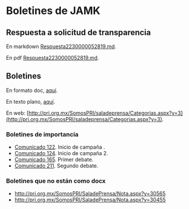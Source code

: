 # Boletines de JAMK

## Respuesta a solicitud de transparencia

En markdown [Respuesta2230000052819.md](./RespTransparencia2237000009019_030519.md).

En pdf [Respuesta2230000052819.md](./RespTransparencia2237000009019_030519.pdf).

## Boletines

En formato doc, [aquí](./docs).

En texto plano, [aquí](./txt).

En web: [http://pri.org.mx/SomosPRI/saladeprensa/Categorias.aspx?y=3](http://pri.org.mx/SomosPRI/saladeprensa/Categorias.aspx?y=3).


### Boletines de importancia

- [Comunicado 122](./docs/010418%20JAMK%20Yuc%20presenta%207%20compr%20Mex.docx). Inicio de campaña []().
- [Comunicado 124](./docs/010418%20JAMK%20Yuc%20candidato%20cerca%20jóvenes.docx). Inicio de campaña 2.
- [Comunicado 165](./docs/220418%20JAMK%20CDMX%20festejo%201er%20debate.docx). Primer debate.
- [Comunicado 211](./docs/190518%20JAMK%20BC%20llegada%202do%20debate.docx). Segundo debate.

### Boletines que no están como docx

- http://pri.org.mx/SomosPRI/SaladePrensa/Nota.aspx?y=30565
- http://pri.org.mx/SomosPRI/SaladePrensa/Nota.aspx?y=30455